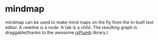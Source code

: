 # mindmap

mindmap can be used to make mind maps on the fly from the in-built text editor.
A newline is a node. A tab is a child.
The resulting graph is draggable(thanks to the awesome [jsPlumb](https://jsplumbtoolkit.com/) library.)